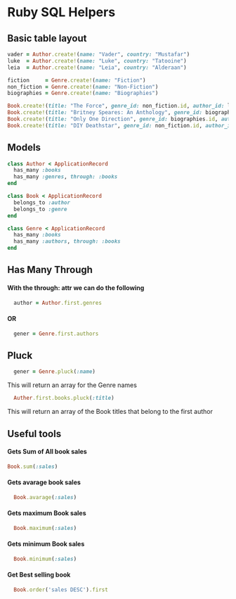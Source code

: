 # Ruby SQL Helpers

## Basic table layout
```ruby 
vader = Author.create!(name: "Vader", country: "Mustafar")
luke  = Author.create!(name: "Luke", country: "Tatooine")
leia  = Author.create!(name: "Leia", country: "Alderaan")

fiction     = Genre.create!(name: "Fiction")
non_fiction = Genre.create!(name: "Non-Fiction")
biographies = Genre.create!(name: "Biographies")

Book.create!(title: "The Force", genre_id: non_fiction.id, author_id: luke.id, sales: 500)
Book.create!(title: "Britney Speares: An Anthology", genre_id: biographies.id, author_id: vader.id, sales: 950)
Book.create!(title: "Only One Direction", genre_id: biographies.id, author_id: vader.id, sales: 45)
Book.create!(title: "DIY Deathstar", genre_id: non_fiction.id, author_id: vader.id, sales: 1200)
``` 

## Models
```ruby 
class Author < ApplicationRecord
  has_many :books
  has_many :genres, through: :books
end
```

```ruby
class Book < ApplicationRecord
  belongs_to :author
  belongs_to :genre
end
```

```ruby
class Genre < ApplicationRecord
  has_many :books
  has_many :authors, through: :books
end
```

## Has Many Through
#### With the through: attr we can do the following
```ruby
  author = Author.first.genres
```
#### OR
```ruby
  gener = Genre.first.authors
```

## Pluck
```ruby
  gener = Genre.pluck(:name)
```
This will return an array for the Genre names

```ruby
  Auther.first.books.pluck(:title)
```
This will return an array of the Book titles that belong to the first author

## Useful tools

#### Gets Sum of All book sales
```ruby 
Book.sum(:sales) 
```


#### Gets avarage book sales
```ruby 
  Book.avarage(:sales) 
```  


#### Gets maximum Book sales
```ruby 
  Book.maximum(:sales)
```  


#### Gets minimum Book sales
```ruby 
  Book.minimum(:sales) 
```  


#### Get Best selling book
```ruby 
  Book.order('sales DESC').first 
```
